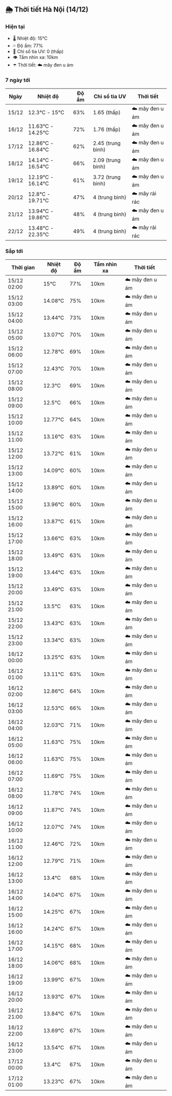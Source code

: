 ## 🌦️ Thời tiết Hà Nội (14/12)

### Hiện tại

- 🌡️ Nhiệt độ: 15℃
- 💦 Độ ẩm: 77%
- 🌟 Chỉ số tia UV: 0 (thấp)
- 👁️ Tầm nhìn xa: 10km
- ☂️ Thời tiết: ☁️ mây đen u ám

### 7 ngày tới

| Ngày | Nhiệt độ | Độ ẩm | Chỉ số tia UV | Thời tiết |
| --- | --- | --- | --- | --- |
| 15/12 | 12.3℃ - 15℃ | 63% | 1.65 (thấp) | ☁️ mây đen u ám |
| 16/12 | 11.63℃ - 14.25℃ | 72% | 1.76 (thấp) | ☁️ mây đen u ám |
| 17/12 | 12.86℃ - 16.84℃ | 62% | 2.45 (trung bình) | ☁️ mây đen u ám |
| 18/12 | 14.14℃ - 16.54℃ | 66% | 2.09 (trung bình) | ☁️ mây đen u ám |
| 19/12 | 12.19℃ - 16.14℃ | 61% | 3.72 (trung bình) | ☁️ mây đen u ám |
| 20/12 | 12.8℃ - 19.71℃ | 47% | 4 (trung bình) | ☁️ mây rải rác |
| 21/12 | 13.94℃ - 19.86℃ | 48% | 4 (trung bình) | ☁️ mây đen u ám |
| 22/12 | 13.48℃ - 22.35℃ | 49% | 4 (trung bình) | ☁️ mây rải rác |

### Sắp tới

| Thời gian | Nhiệt độ | Độ ẩm | Tầm nhìn xa | Thời tiết |
| --- | --- | --- | --- | --- |
| 15/12 02:00 | 15℃ | 77% | 10km | ☁️ mây đen u ám |
| 15/12 03:00 | 14.08℃ | 75% | 10km | ☁️ mây đen u ám |
| 15/12 04:00 | 13.44℃ | 73% | 10km | ☁️ mây đen u ám |
| 15/12 05:00 | 13.07℃ | 70% | 10km | ☁️ mây đen u ám |
| 15/12 06:00 | 12.78℃ | 69% | 10km | ☁️ mây đen u ám |
| 15/12 07:00 | 12.43℃ | 70% | 10km | ☁️ mây đen u ám |
| 15/12 08:00 | 12.3℃ | 69% | 10km | ☁️ mây đen u ám |
| 15/12 09:00 | 12.5℃ | 66% | 10km | ☁️ mây đen u ám |
| 15/12 10:00 | 12.77℃ | 64% | 10km | ☁️ mây đen u ám |
| 15/12 11:00 | 13.16℃ | 63% | 10km | ☁️ mây đen u ám |
| 15/12 12:00 | 13.72℃ | 61% | 10km | ☁️ mây đen u ám |
| 15/12 13:00 | 14.09℃ | 60% | 10km | ☁️ mây đen u ám |
| 15/12 14:00 | 13.89℃ | 60% | 10km | ☁️ mây đen u ám |
| 15/12 15:00 | 13.96℃ | 60% | 10km | ☁️ mây đen u ám |
| 15/12 16:00 | 13.87℃ | 61% | 10km | ☁️ mây đen u ám |
| 15/12 17:00 | 13.66℃ | 63% | 10km | ☁️ mây đen u ám |
| 15/12 18:00 | 13.49℃ | 63% | 10km | ☁️ mây đen u ám |
| 15/12 19:00 | 13.44℃ | 63% | 10km | ☁️ mây đen u ám |
| 15/12 20:00 | 13.49℃ | 63% | 10km | ☁️ mây đen u ám |
| 15/12 21:00 | 13.5℃ | 63% | 10km | ☁️ mây đen u ám |
| 15/12 22:00 | 13.43℃ | 63% | 10km | ☁️ mây đen u ám |
| 15/12 23:00 | 13.34℃ | 63% | 10km | ☁️ mây đen u ám |
| 16/12 00:00 | 13.25℃ | 63% | 10km | ☁️ mây đen u ám |
| 16/12 01:00 | 13.11℃ | 63% | 10km | ☁️ mây đen u ám |
| 16/12 02:00 | 12.86℃ | 64% | 10km | ☁️ mây đen u ám |
| 16/12 03:00 | 12.53℃ | 66% | 10km | ☁️ mây đen u ám |
| 16/12 04:00 | 12.03℃ | 71% | 10km | ☁️ mây đen u ám |
| 16/12 05:00 | 11.63℃ | 75% | 10km | ☁️ mây đen u ám |
| 16/12 06:00 | 11.63℃ | 75% | 10km | ☁️ mây đen u ám |
| 16/12 07:00 | 11.69℃ | 75% | 10km | ☁️ mây đen u ám |
| 16/12 08:00 | 11.78℃ | 74% | 10km | ☁️ mây đen u ám |
| 16/12 09:00 | 11.87℃ | 74% | 10km | ☁️ mây đen u ám |
| 16/12 10:00 | 12.07℃ | 74% | 10km | ☁️ mây đen u ám |
| 16/12 11:00 | 12.46℃ | 72% | 10km | ☁️ mây đen u ám |
| 16/12 12:00 | 12.79℃ | 71% | 10km | ☁️ mây đen u ám |
| 16/12 13:00 | 13.4℃ | 68% | 10km | ☁️ mây đen u ám |
| 16/12 14:00 | 14.04℃ | 67% | 10km | ☁️ mây đen u ám |
| 16/12 15:00 | 14.25℃ | 67% | 10km | ☁️ mây đen u ám |
| 16/12 16:00 | 14.24℃ | 67% | 10km | ☁️ mây đen u ám |
| 16/12 17:00 | 14.15℃ | 68% | 10km | ☁️ mây đen u ám |
| 16/12 18:00 | 14.06℃ | 68% | 10km | ☁️ mây đen u ám |
| 16/12 19:00 | 13.99℃ | 67% | 10km | ☁️ mây đen u ám |
| 16/12 20:00 | 13.93℃ | 67% | 10km | ☁️ mây đen u ám |
| 16/12 21:00 | 13.84℃ | 67% | 10km | ☁️ mây đen u ám |
| 16/12 22:00 | 13.69℃ | 67% | 10km | ☁️ mây đen u ám |
| 16/12 23:00 | 13.54℃ | 67% | 10km | ☁️ mây đen u ám |
| 17/12 00:00 | 13.4℃ | 67% | 10km | ☁️ mây đen u ám |
| 17/12 01:00 | 13.23℃ | 67% | 10km | ☁️ mây đen u ám |
